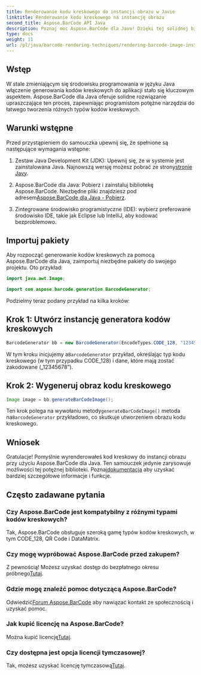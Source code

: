 ```yaml
---
title: Renderowanie kodu kreskowego do instancji obrazu w Javie
linktitle: Renderowanie kodu kreskowego na instancję obrazu
second_title: Aspose.BarCode API Java
description: Poznaj moc Aspose.BarCode dla Java! Dzięki tej solidnej bibliotece możesz łatwo generować kody kreskowe różnych typów.
type: docs
weight: 11
url: /pl/java/barcode-rendering-techniques/rendering-barcode-image-instance/
---
```


## Wstęp

W stale zmieniającym się środowisku programowania w języku Java włączenie generowania kodów kreskowych do aplikacji stało się kluczowym aspektem. Aspose.BarCode dla Java oferuje solidne rozwiązanie upraszczające ten proces, zapewniając programistom potężne narzędzia do łatwego tworzenia różnych typów kodów kreskowych.

## Warunki wstępne

Przed przystąpieniem do samouczka upewnij się, że spełnione są następujące wymagania wstępne:

1.  Zestaw Java Development Kit (JDK): Upewnij się, że w systemie jest zainstalowana Java. Najnowszą wersję możesz pobrać ze strony[stronie Javy](https://www.oracle.com/java/technologies/javase-downloads.html).

2.  Aspose.BarCode dla Java: Pobierz i zainstaluj bibliotekę Aspose.BarCode. Niezbędne pliki znajdziesz pod adresem[Aspose.BarCode dla Java - Pobierz](https://releases.aspose.com/barcode/java/).

3. Zintegrowane środowisko programistyczne (IDE): wybierz preferowane środowisko IDE, takie jak Eclipse lub IntelliJ, aby kodować bezproblemowo.

## Importuj pakiety

Aby rozpocząć generowanie kodów kreskowych za pomocą Aspose.BarCode dla Java, zaimportuj niezbędne pakiety do swojego projektu. Oto przykład:

```java
import java.awt.Image;

import com.aspose.barcode.generation.BarcodeGenerator;
```

Podzielmy teraz podany przykład na kilka kroków:

## Krok 1: Utwórz instancję generatora kodów kreskowych

```java
BarcodeGenerator bb = new BarcodeGenerator(EncodeTypes.CODE_128, "12345678");
```

 W tym kroku inicjujemy a`BarcodeGenerator` przykład, określając typ kodu kreskowego (w tym przypadku CODE_128) i dane, które mają zostać zakodowane („12345678”).

## Krok 2: Wygeneruj obraz kodu kreskowego

```java
Image image = bb.generateBarCodeImage();
```

 Ten krok polega na wywołaniu metody`generateBarCodeImage()` metoda na`BarcodeGenerator` przykładowo, co skutkuje utworzeniem obrazu kodu kreskowego.

## Wniosek

 Gratulacje! Pomyślnie wyrenderowałeś kod kreskowy do instancji obrazu przy użyciu Aspose.BarCode dla Java. Ten samouczek jedynie zarysowuje możliwości tej potężnej biblioteki. Poznaj[dokumentacja](https://reference.aspose.com/barcode/java/) aby uzyskać bardziej szczegółowe informacje i funkcje.

## Często zadawane pytania

### Czy Aspose.BarCode jest kompatybilny z różnymi typami kodów kreskowych?
Tak, Aspose.BarCode obsługuje szeroką gamę typów kodów kreskowych, w tym CODE_128, QR Code i DataMatrix.

### Czy mogę wypróbować Aspose.BarCode przed zakupem?
 Z pewnością! Możesz uzyskać dostęp do bezpłatnego okresu próbnego[Tutaj](https://releases.aspose.com/).

### Gdzie mogę znaleźć pomoc dotyczącą Aspose.BarCode?
 Odwiedzić[Forum Aspose.BarCode](https://forum.aspose.com/c/barcode/13) aby nawiązać kontakt ze społecznością i uzyskać pomoc.

### Jak kupić licencję na Aspose.BarCode?
 Można kupić licencję[Tutaj](https://purchase.aspose.com/buy).

### Czy dostępna jest opcja licencji tymczasowej?
 Tak, możesz uzyskać licencję tymczasową[Tutaj](https://purchase.aspose.com/temporary-license/).
